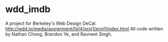# wdd_imdb
A project for Berkeley's Web Design DeCal. http://wdd.io/media/assignment/fa14/proj1/proj1/index.html  All code written by Nathan Chong, Brandon Ye, and Ravneet Singh.

